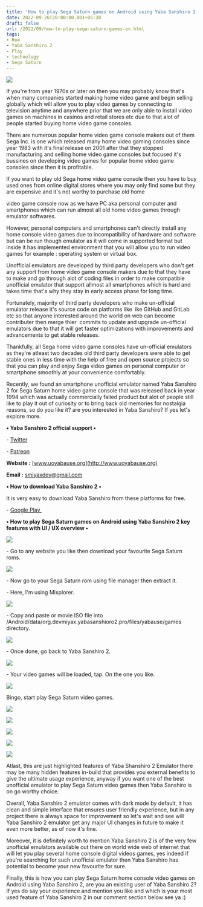 ```yaml
---
title: 'How to play Sega Saturn games on Android using Yaba Sanshiro 2.'
date: 2022-09-26T20:00:00.001+05:30
draft: false
url: /2022/09/how-to-play-sega-saturn-games-on.html
tags: 
- How
- Yaba Sanshiro 2
- Play
- technology
- Sega Saturn
---
```


 [![](https://lh3.googleusercontent.com/-vpX2M0jLq2g/YyruyPXga_I/AAAAAAAAN9g/FqQZ4dGU_u8b7DvTUEWbWfUU12hh8s78wCNcBGAsYHQ/s1600/1663758022173940-0.png)](https://lh3.googleusercontent.com/-vpX2M0jLq2g/YyruyPXga_I/AAAAAAAAN9g/FqQZ4dGU_u8b7DvTUEWbWfUU12hh8s78wCNcBGAsYHQ/s1600/1663758022173940-0.png) 

  

If you're from year 1970s or later on then you may probably know that's when many companies started making home video game and begin selling globally which will allow you to play video games by connecting to television anytime and anywhere prior that we are only able to install video games on machines in casinos and retail stores etc due to that alot of people started buying home video game consoles.

  

There are numerous popular home video game console makers out of them Sega Inc. is one which released many home video gaming consoles since year 1983 with it's final release on 2001 after that they stopped manufacturing and selling home video game consoles but focused it's bussines on developing video games for popular home video game consoles since then it is profitable.

  

If you want to play old Sega home video game console then you have to buy used ones from online digital stores where you may only find some but they are expensive and it's not worthy to purchase old home 

video game console now as we have PC aka personal computer and smartphones which can run almost all old home video games through emulator softwares.

  

However, personal computers and smartphones can't directly install any home console video games due to incompatibility of hardware and software but can be run though emulator as it will come in supported format but inside it has implemented environment that you will allow you to run video games for example : operating system or virtual box.

  

Unofficial emulators are developed by third party developers who don't get any support from home video game console makers due to that they have to make and go through alot of coding files in order to make compatible unofficial emulator that support allmost all smartphones which is hard and takes time that's why they stay in early access phase for long time.

  

Fortunately, majority of third party developers who make un-official emulator release it's source code on platforms like  ike GitHub and GitLab etc so that anyone interested around the world on web can become contributer then merge thier  commits to update and upgrade un-official emulators due to that it will get faster optimizations with improvements and advancements to get stable releases.

  

Thankfully, all Sega home video game consoles have un-official emulators as they're atleast two decades old third party developers were able to get stable ones in less time with the help of free and open source projects so that you can play and enjoy Sega video games on personal computer or smartphone smoothly at your convenience comfortably.

  

Recently, we found an smartphone unofficial emulator named Yaba Sanshiro 2 for Sega Saturn home video game console that was released back in year 1994 which was actually commercially failed product but alot of people still like to play it out of curiosity or to bring back old memories for nostalgia reasons, so do you like it? are you interested in Yaba Sanshiro? If yes let's explore more.

  

**• Yaba Sanshiro 2 official support •**

\- [Twitter](https://twitter.com/miyaxdev)

\- [Patreon](https://www.patreon.com/bePatron?u=5859030&redirect_uri=https%253A%252F%252Fwww.uoyabause.org%252F&utm_medium=widget)

  

**Website :** [www.uoyabause.org](http://www.uoyabause.org)

**Email :** [smiyaxdev@gmail.com](mailto:smiyaxdev@gmail.com)

**• How to download Yaba Sanshiro 2 •**

It is very easy to download Yaba Sanshiro from these platforms for free.

  

\- [Google Play ](https://play.google.com/store/apps/details?id=org.devmiyax.yabasanshioro2)

**• How to play Sega Saturn games on Android using Yaba Sanshiro 2 key features with UI / UX overview •**

 [![](https://lh3.googleusercontent.com/-QaLnT_EiEx8/YyruxZS1cAI/AAAAAAAAN9c/uM_FfjHU2j8pprBJqKeGeapsXV--zBigwCNcBGAsYHQ/s1600/1663758018693589-1.png)](https://lh3.googleusercontent.com/-QaLnT_EiEx8/YyruxZS1cAI/AAAAAAAAN9c/uM_FfjHU2j8pprBJqKeGeapsXV--zBigwCNcBGAsYHQ/s1600/1663758018693589-1.png) 

  

\- Go to any website you like then download your favourite Sega Saturn roms.

  

 [![](https://lh3.googleusercontent.com/-gCrPf2MZK6g/Yyruwoqun1I/AAAAAAAAN9Y/wR2PZbNbXYobBw_BNW76F1zMHtXWJEFBQCNcBGAsYHQ/s1600/1663758015820617-2.png)](https://lh3.googleusercontent.com/-gCrPf2MZK6g/Yyruwoqun1I/AAAAAAAAN9Y/wR2PZbNbXYobBw_BNW76F1zMHtXWJEFBQCNcBGAsYHQ/s1600/1663758015820617-2.png) 

  

\- Now go to your Sega Saturn rom using file manager then extract it.

  

\- Here, I'm using Mixplorer.

  

 [![](https://lh3.googleusercontent.com/-5Re13jAgvy0/Yyruv6GPJTI/AAAAAAAAN9U/G_MRDlJAVvoux3n27oSGjYusQaYZX5auACNcBGAsYHQ/s1600/1663758012492385-3.png)](https://lh3.googleusercontent.com/-5Re13jAgvy0/Yyruv6GPJTI/AAAAAAAAN9U/G_MRDlJAVvoux3n27oSGjYusQaYZX5auACNcBGAsYHQ/s1600/1663758012492385-3.png) 

  

\- Copy and paste or movie ISO file into /Android/data/org.devmiyax.yabasanshioro2.pro/files/yabause/games directory.

 **[![](https://lh3.googleusercontent.com/-C0g0kpSqgck/YyruvHObysI/AAAAAAAAN9Q/XIh7pxbCLnEs2PzblYn-nFIP8oNTiramwCNcBGAsYHQ/s1600/1663758009936481-4.png)](https://lh3.googleusercontent.com/-C0g0kpSqgck/YyruvHObysI/AAAAAAAAN9Q/XIh7pxbCLnEs2PzblYn-nFIP8oNTiramwCNcBGAsYHQ/s1600/1663758009936481-4.png)** 

\- Once done, go back to Yaba Sanshiro 2.

  

 [![](https://lh3.googleusercontent.com/-dvcnulGmICw/YyruuZtEklI/AAAAAAAAN9M/7dHbkczsJlYm98cT6fxQ0scu1veLGlLPACNcBGAsYHQ/s1600/1663758006751415-5.png)](https://lh3.googleusercontent.com/-dvcnulGmICw/YyruuZtEklI/AAAAAAAAN9M/7dHbkczsJlYm98cT6fxQ0scu1veLGlLPACNcBGAsYHQ/s1600/1663758006751415-5.png) 

  

\- Your video games will be loaded, tap. On the one you like.

  

 [![](https://lh3.googleusercontent.com/-lk7ZE1YJRBE/YyrutqqKR6I/AAAAAAAAN9I/Tj5kNMyYjGMhdTAXHADFuw0ClzIXZ8-UgCNcBGAsYHQ/s1600/1663758003525572-6.png)](https://lh3.googleusercontent.com/-lk7ZE1YJRBE/YyrutqqKR6I/AAAAAAAAN9I/Tj5kNMyYjGMhdTAXHADFuw0ClzIXZ8-UgCNcBGAsYHQ/s1600/1663758003525572-6.png) 

  

Bingo, start play Sega Saturn video games.

  

 [![](https://lh3.googleusercontent.com/-PdjtlHVHQXQ/Yyrus8cXEAI/AAAAAAAAN9E/zfO_xuww3hYP4o26hDmJHxcbXQct8gj_wCNcBGAsYHQ/s1600/1663758000941493-7.png)](https://lh3.googleusercontent.com/-PdjtlHVHQXQ/Yyrus8cXEAI/AAAAAAAAN9E/zfO_xuww3hYP4o26hDmJHxcbXQct8gj_wCNcBGAsYHQ/s1600/1663758000941493-7.png) 

  

 [![](https://lh3.googleusercontent.com/-DRK9bl44xQ4/YyrusB_zRTI/AAAAAAAAN9A/dr-cN5aVP1ssmNHHG2WprArwLmxD_cRBQCNcBGAsYHQ/s1600/1663757997651064-8.png)](https://lh3.googleusercontent.com/-DRK9bl44xQ4/YyrusB_zRTI/AAAAAAAAN9A/dr-cN5aVP1ssmNHHG2WprArwLmxD_cRBQCNcBGAsYHQ/s1600/1663757997651064-8.png) 

  

 [![](https://lh3.googleusercontent.com/-NibZO_Yh2AU/YyrurXrlNaI/AAAAAAAAN88/880RQo6txAIbDdoDpDmi6aDaQCqKUuoVgCNcBGAsYHQ/s1600/1663757994809977-9.png)](https://lh3.googleusercontent.com/-NibZO_Yh2AU/YyrurXrlNaI/AAAAAAAAN88/880RQo6txAIbDdoDpDmi6aDaQCqKUuoVgCNcBGAsYHQ/s1600/1663757994809977-9.png) 

  

 [![](https://lh3.googleusercontent.com/-u8OcF4xumCs/Yyruqk2LnAI/AAAAAAAAN84/ufxMFMnnbUsMSp2rNuZOeWeIWFVADMbqgCNcBGAsYHQ/s1600/1663757991615191-10.png)](https://lh3.googleusercontent.com/-u8OcF4xumCs/Yyruqk2LnAI/AAAAAAAAN84/ufxMFMnnbUsMSp2rNuZOeWeIWFVADMbqgCNcBGAsYHQ/s1600/1663757991615191-10.png) 

  

 [![](https://lh3.googleusercontent.com/-b4WhpcRBXZ0/Yyrup07nAqI/AAAAAAAAN80/T-TPYYEDvcIQgwsHVCqR_oRm3p_PEBkbACNcBGAsYHQ/s1600/1663757988271977-11.png)](https://lh3.googleusercontent.com/-b4WhpcRBXZ0/Yyrup07nAqI/AAAAAAAAN80/T-TPYYEDvcIQgwsHVCqR_oRm3p_PEBkbACNcBGAsYHQ/s1600/1663757988271977-11.png) 

  

Atlast, this are just highlighted features of Yaba Shanshiro 2 Emulator there may be many hidden features in-build that provides you external benefits to give the ultimate usage experience, anyway if you want one of the best unofficial emulator to play Sega Saturn video games then Yaba Sanshiro is on go worthy choice.

  

Overall, Yaba Sanshiro 2 emulator comes with dark mode by default, it has clean and simple interface that ensures user friendly experience, but in any project there is always space for improvement so let's wait and see will Yaba Sanshiro 2 emulator get any major UI changes in future to make it even more better, as of now it's fine.  

  

Moreover, it is definitely worth to mention Yaba Sanshiro 2 is of the very few unofficial emulators available out there on world wide web of internet that will let you play several home console digital videos games, yes indeed if you're searching for such unofficial emulator then Yaba Sanshiro has potential to become your new favourite for sure.

  

Finally, this is how you can play Sega Saturn home console video games on Android using Yaba Sanshiro 2, are you an existing user of Yaba Sanshiro 2? If yes do say your experience and mention you like and which is your most used feature of Yaba Sanshiro 2 in our comment section below see ya :)